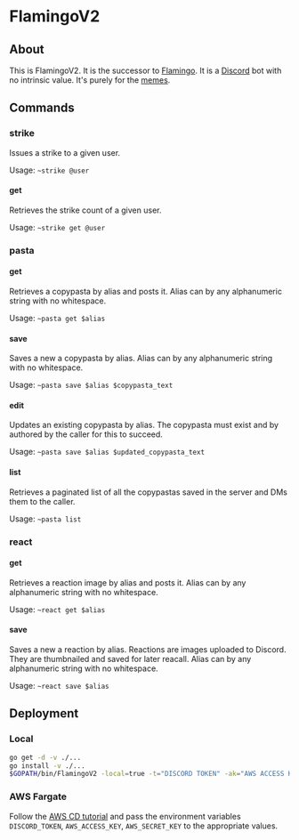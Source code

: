 # FlamingoV2

## About
This is FlamingoV2. It is the successor to [Flamingo](https://github.com/njha7/Flamingo). It is a [Discord](https://discordapp.com) bot with no intrinsic value. It's purely for the [memes](https://www.youtube.com/watch?v=P9ibDqbfPdY).

## Commands

### strike
Issues a strike to a given user.

Usage: ```~strike @user```

#### get
Retrieves the strike count of a given user.

Usage: ```~strike get @user```

### pasta

#### get
Retrieves a copypasta by alias and posts it. Alias can by any alphanumeric string with no whitespace.

Usage: ```~pasta get $alias```

#### save
Saves a new a copypasta by alias. Alias can by any alphanumeric string with no whitespace.

Usage: ```~pasta save $alias $copypasta_text```

#### edit
Updates an existing copypasta by alias. The copypasta must exist and by authored by the caller for this to succeed.

Usage: ```~pasta save $alias $updated_copypasta_text```

#### list
Retrieves a paginated list of all the copypastas saved in the server and DMs them to the caller.

Usage: ```~pasta list```

### react

#### get
Retrieves a reaction image by alias and posts it. Alias can by any alphanumeric string with no whitespace.

Usage: ```~react get $alias```

#### save
Saves a new a reaction by alias. Reactions are images uploaded to Discord. They are thumbnailed and saved for later reacall. Alias can by any alphanumeric string with no whitespace.

Usage: ```~react save $alias```

## Deployment

### Local
```bash
go get -d -v ./...
go install -v ./...
$GOPATH/bin/FlamingoV2 -local=true -t="DISCORD TOKEN" -ak="AWS ACCESS KEY" -sk="AWS SECRET KEY"
```

### AWS Fargate
Follow the [AWS CD tutorial](https://docs.aws.amazon.com/AmazonECS/latest/developerguide/ecs-cd-pipeline.html) and pass the environment variables ```DISCORD_TOKEN```, ```AWS_ACCESS_KEY```, ```AWS_SECRET_KEY``` to the appropriate values.